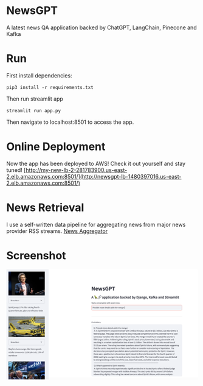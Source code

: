 # NewsGPT
A latest news QA application backed by ChatGPT, LangChain, Pinecone and Kafka

# Run
First install dependencies:
```
pip3 install -r requirements.txt
```
Then run streamlit app
```
streamlit run app.py
```
Then navigate to localhost:8501 to access the app.

# Online Deployment
Now the app has been deployed to AWS! Check it out yourself and stay tuned!
[http://my-new-lb-2-281783900.us-east-2.elb.amazonaws.com:8501/](http://newsgpt-lb-1480397016.us-east-2.elb.amazonaws.com:8501/)

# News Retrieval
I use a self-written data pipeline for aggregating news from major news provider RSS streams.
[News Aggregator](https://github.com/Alfr3doK1ng/news_aggregator)

# Screenshot
![Alt text](<Screenshot 2024-01-19 at 3.53.59 PM.png>)
